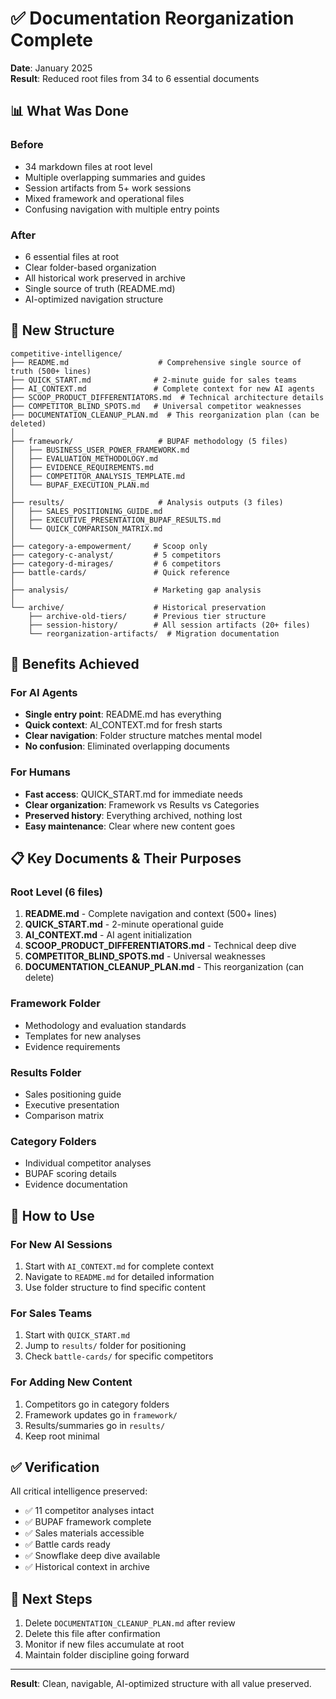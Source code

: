# ✅ Documentation Reorganization Complete

**Date**: January 2025  
**Result**: Reduced root files from 34 to 6 essential documents  

## 📊 What Was Done

### Before
- 34 markdown files at root level
- Multiple overlapping summaries and guides
- Session artifacts from 5+ work sessions
- Mixed framework and operational files
- Confusing navigation with multiple entry points

### After  
- 6 essential files at root
- Clear folder-based organization
- All historical work preserved in archive
- Single source of truth (README.md)
- AI-optimized navigation structure

## 📂 New Structure

```
competitive-intelligence/
├── README.md                    # Comprehensive single source of truth (500+ lines)
├── QUICK_START.md              # 2-minute guide for sales teams
├── AI_CONTEXT.md               # Complete context for new AI agents
├── SCOOP_PRODUCT_DIFFERENTIATORS.md  # Technical architecture details
├── COMPETITOR_BLIND_SPOTS.md   # Universal competitor weaknesses
├── DOCUMENTATION_CLEANUP_PLAN.md  # This reorganization plan (can be deleted)
│
├── framework/                   # BUPAF methodology (5 files)
│   ├── BUSINESS_USER_POWER_FRAMEWORK.md
│   ├── EVALUATION_METHODOLOGY.md
│   ├── EVIDENCE_REQUIREMENTS.md
│   ├── COMPETITOR_ANALYSIS_TEMPLATE.md
│   └── BUPAF_EXECUTION_PLAN.md
│
├── results/                     # Analysis outputs (3 files)
│   ├── SALES_POSITIONING_GUIDE.md
│   ├── EXECUTIVE_PRESENTATION_BUPAF_RESULTS.md
│   └── QUICK_COMPARISON_MATRIX.md
│
├── category-a-empowerment/     # Scoop only
├── category-c-analyst/         # 5 competitors
├── category-d-mirages/         # 6 competitors
├── battle-cards/               # Quick reference
│
├── analysis/                   # Marketing gap analysis
│
└── archive/                    # Historical preservation
    ├── archive-old-tiers/      # Previous tier structure
    ├── session-history/        # All session artifacts (20+ files)
    └── reorganization-artifacts/  # Migration documentation
```

## 🎯 Benefits Achieved

### For AI Agents
- **Single entry point**: README.md has everything
- **Quick context**: AI_CONTEXT.md for fresh starts
- **Clear navigation**: Folder structure matches mental model
- **No confusion**: Eliminated overlapping documents

### For Humans
- **Fast access**: QUICK_START.md for immediate needs
- **Clear organization**: Framework vs Results vs Categories
- **Preserved history**: Everything archived, nothing lost
- **Easy maintenance**: Clear where new content goes

## 📋 Key Documents & Their Purposes

### Root Level (6 files)
1. **README.md** - Complete navigation and context (500+ lines)
2. **QUICK_START.md** - 2-minute operational guide
3. **AI_CONTEXT.md** - AI agent initialization
4. **SCOOP_PRODUCT_DIFFERENTIATORS.md** - Technical deep dive
5. **COMPETITOR_BLIND_SPOTS.md** - Universal weaknesses
6. **DOCUMENTATION_CLEANUP_PLAN.md** - This reorganization (can delete)

### Framework Folder
- Methodology and evaluation standards
- Templates for new analyses
- Evidence requirements

### Results Folder  
- Sales positioning guide
- Executive presentation
- Comparison matrix

### Category Folders
- Individual competitor analyses
- BUPAF scoring details
- Evidence documentation

## 🚀 How to Use

### For New AI Sessions
1. Start with `AI_CONTEXT.md` for complete context
2. Navigate to `README.md` for detailed information
3. Use folder structure to find specific content

### For Sales Teams
1. Start with `QUICK_START.md`
2. Jump to `results/` folder for positioning
3. Check `battle-cards/` for specific competitors

### For Adding New Content
1. Competitors go in category folders
2. Framework updates go in `framework/`
3. Results/summaries go in `results/`
4. Keep root minimal

## ✅ Verification

All critical intelligence preserved:
- ✅ 11 competitor analyses intact
- ✅ BUPAF framework complete
- ✅ Sales materials accessible
- ✅ Battle cards ready
- ✅ Snowflake deep dive available
- ✅ Historical context in archive

## 🔄 Next Steps

1. Delete `DOCUMENTATION_CLEANUP_PLAN.md` after review
2. Delete this file after confirmation
3. Monitor if new files accumulate at root
4. Maintain folder discipline going forward

---

**Result**: Clean, navigable, AI-optimized structure with all value preserved.